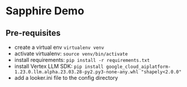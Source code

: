 # Sapphire Demo

## Pre-requisites

- create a virtual env `virtualenv venv`
- activate virtualenv: `source venv/bin/activate`
- install requirements: `pip install -r requirements.txt`
- install Vertex LLM SDK: `pip install google_cloud_aiplatform-1.23.0.llm.alpha.23.03.28-py2.py3-none-any.whl "shapely<2.0.0"`
- add a looker.ini file to the config directory
